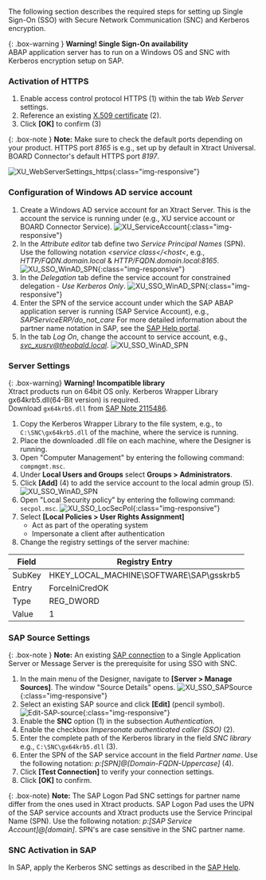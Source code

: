The following section describes the required steps for setting up Single Sign-On (SSO) with Secure Network Communication (SNC) and Kerberos encryption.

{: .box-warning }
**Warning!  Single Sign-On availability** <br> 
ABAP application server has to run on a Windows OS and SNC with Kerberos encryption setup on SAP. <br>


### Activation of HTTPS 

1. Enable access control protocol HTTPS (1) within the tab *Web Server* settings.
2. Reference an existing [X.509 certificate](../../security/install-x.509-Certificate) (2).<br>
3. Click **[OK]** to confirm (3)<br>

{: .box-note }
**Note:** Make sure to check the default ports depending on your product. HTTPS port *8165* is e.g., set up by default in Xtract Universal. BOARD Connector's default HTTPS port *8197*.

![XU_WebServerSettings_https](/img/content/XU_Server_Settings_Webserver_HTTPS.png){:class="img-responsive"}


### Configuration of Windows AD service account

1. Create a Windows AD service account for an Xtract Server. This is the account the service is running under (e.g., XU service account or BOARD Connector Service).
![XU_ServiceAccount](/img/content/XU-server-service-account.png){:class="img-responsive"}
2. In the *Attribute editor* tab define two *Service Principal Names* (SPN). Use the following notation *&lt;service class&lt;/&lt;host&lt;*, e.g., *HTTP/FQDN.domain.local* & *HTTP/FQDN.domain.local:8165*.
![XU_SSO_WinAD_SPN](/img/content/XU_SSO_WinAD_SPN.png){:class="img-responsive"}
3. In the *Delegation* tab define the service account for constrained delegation - *Use Kerberos Only*.
![XU_SSO_WinAD_SPN](/img/content/XU_SSO_WinAD_Delegation.png){:class="img-responsive"}
4. Enter the SPN of the service account under which the SAP ABAP application server is running (SAP Service Account), e.g., *SAPServiceERP/do_not_care*
For more detailed information about the partner name notation in SAP, see the [SAP Help portal](https://help.sap.com/viewer/e815bb97839a4d83be6c4fca48ee5777/7.5.9/en-US/440ebb40b9920d1be10000000a114a6b.html).
5. In the tab *Log On*, change the account to service account, e.g., *svc_xusrv@theobald.local*.
![XU_SSO_WinAD_SPN](/img/content/XU_Service_Account.png)


### Server Settings

{: .box-warning}
**Warning! Incompatible library**  <br>
Xtract products run on 64bit OS only. Kerberos Wrapper Library gx64krb5.dll(64-Bit version) is required. <br>
Download `gx64krb5.dll` from [SAP Note 2115486](https://launchpad.support.sap.com/#/notes/2115486).

1. Copy the Kerberos Wrapper Library to the file system, e.g., to `C:\SNC\gx64krb5.dll` of the machine, where the service is running.
2. Place the downloaded .dll file on each machine, where the Designer is running.
3. Open "Computer Management" by entering the following command: `compmgmt.msc`.
4. Under **Local Users and Groups** select **Groups > Administrators**.
5. Click **[Add]** (4) to add the service account to the local admin group (5).
![XU_SSO_WinAD_SPN](/img/content/admin_groups_xu_service_account.png)
6. Open "Local Security policy" by entering the following command: `secpol.msc`. 
![XU_SSO_LocSecPol](/img/content/XU_SSO_LocSecPol.png){:class="img-responsive"}
7. Select **[Local Policies > User Rights Assignment]**
    - Act as part of the operating system 
    - Impersonate a client after authentication
8. Change the registry settings of the server machine:

**Field** | **Registry Entry**
------------ | -------------
SubKey | HKEY_LOCAL_MACHINE\SOFTWARE\SAP\gsskrb5
Entry | ForceIniCredOK
Type | REG_DWORD
Value | 1


### SAP Source Settings

{: .box-note }
**Note:** An existing [SAP connection](../../introduction/sap-connection) to a Single Application Server or Message Server is the prerequisite for using SSO with SNC.

1. In the main menu of the Designer, navigate to **[Server > Manage Sources]**. The window "Source Details" opens.
![XU_SSO_SAPSource](/img/content/XU_SSO_SAP_Source.png){:class="img-responsive"}
2. Select an existing SAP source and click **[Edit]** (pencil symbol).
![Edit-SAP-source](/img/content/edit_sap_source.png){:class="img-responsive"}
3. Enable the **SNC** option (1) in the subsection *Authentication*.
4. Enable the checkbox *Impersonate authenticated caller (SSO)* (2).
5. Enter the complete path of the Kerberos library in the field *SNC library*
e.g., `C:\SNC\gx64krb5.dll` (3).
6. Enter the SPN of the SAP service account in the field *Partner name*. Use the following notation: *p:[SPN]@[Domain-FQDN-Uppercase]* (4). 
7. Click **[Test Connection]** to verify your connection settings.
8. Click **[OK]** to confirm.

{: .box-note}
**Note:** The SAP Logon Pad SNC settings for partner name differ from the ones used in Xtract products. SAP Logon Pad uses the UPN of the SAP service accounts and Xtract products use the Service Principal Name (SPN). Use the following notation: *p:[SAP Service Account]@[domain]*. SPN's are case sensitive in the SNC partner name.


### SNC Activation in SAP

In SAP, apply the Kerberos SNC settings as described in the [SAP Help](https://help.sap.com/viewer/e815bb97839a4d83be6c4fca48ee5777/7.5.9/EN-US/440ebf6c9b2b0d1ae10000000a114a6b.html).

